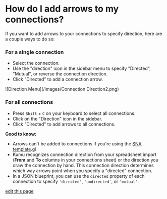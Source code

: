 # How do I add arrows to my connections?

If you want to add arrows to your connections to specify direction, here are a couple ways to do so:

### For a single connection

* Select the connection.
* Use the "direction" icon in the sidebar menu to specify "Directed", "Mutual", or reverse the connection direction.
* Click "Directed" to add a connection arrow.

![Direction Menu](/images/Connection Direction2.png)

### For all connections

* Press `Shift` + `C` on your keyboard to select all connections.
* Click on the "Direction" icon in the sidebar.
* Click "Directed" to add arrows to all connections.

**Good to know:**
- Arrows can't be added to connections if you're using the [SNA template](https://docs.kumu.io/guides/templates.html#sna-social-network-analysis-template).gi
- Kumu recognizes connection direction from your spreadsheet import (**From** and **To** columns in your connections sheet) or the direction you draw the connection by hand. This connection direction determines which way arrows point when you specify a "directed" connection.
- In a JSON blueprint, you can use the `directed` property of each connection to specify `'directed'`, `'undirected'`, or `'mutual'`.

<span class="edit-link"><a href="https://github.com/kumu/docs/blob/master/faq/how-do-i-add-arrows-to-my-connections.md" target="_blank"><i class="fa fa-github"></i> edit this page</a></span>
